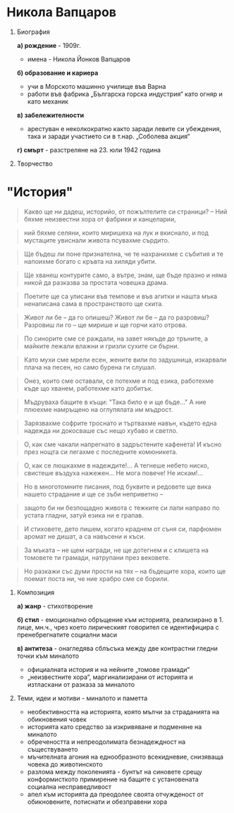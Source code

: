# Никола Вапцаров
1. Биография
	
	**а) рождение** - 1909г.
	- имена - Никола Йонков Вапцаров
	
	**б) образование и кариера**
	- учи в Морското машинно училище във Варна
	- работи във фабрика „Българска горска индустрия“ като огняр и като механик
	
	**в) забележителности**
	- арестуван е неколкократно както заради левите си убеждения, така и заради участието си в т.нар. „Соболева акция“
	
	**г) смърт** - разстреляне на 23. юли 1942 година

2. Творчество

# "История"


> Какво ще ни дадеш, историйо,
от пожълтелите си страници? –
Ний бяхме неизвестни хора
от фабрики и канцеларии,  

> ний бяхме селяни, които
миришеха на лук и вкиснало,
и под мустаците увиснали
живота псувахме сърдито.

 

> Ще бъдеш ли поне признателна,
че те нахранихме с събития
и те напоихме богато
с кръвта на хиляди убити.  

 

> Ще хванеш контурите само,
а вътре, знам, ще бъде празно
и няма никой да разказва
за простата човешка драма.

 

> Поетите ще са улисани
във темпове и във агитки
и нашта мъка ненаписана
сама в пространството ще скита.  

> Живот ли бе – да го опишеш?
Живот ли бе – да го разровиш?
Разровиш ли го – ще мирише
и ще горчи като отрова.

 

> По синорите сме се раждали,
на завет някъде до тръните,
а майките лежали влажни
и гризли сухите си бърни.  

> Като мухи сме мрели есен,
жените вили по задушница,
изкарвали плача на песен,
но само бурена ги слушал.

> Онез, които сме оставали,
се потехме и под езика,
работехме къде що хванем,
работехме като добитък.  

> Мъдруваха бащите в къщи:
"Така било е и ще бъде..."
А ние плюехме намръщено
на оглупялата им мъдрост.

> Зарязвахме софрите троснато
и търтвахме навън, където
една надежда ни докосваше
със нещо хубаво и светло.  

> О, как сме чакали напрегнато
в задръстените кафенета!
И късно през нощта си легахме
с последните комюникета.

> О, как се люшкахме в надеждите!...
А тегнеше небето ниско,
свистеше въздуха нажежен...
Не мога повече! Не искам!...  

> Но в многотомните писания,
под буквите и редовете
ще вика нашето страдание
и ще се зъби неприветно –

> защото би ни безпощадно
живота с тежките си лапи
направо по устата гладни,
затуй езика ни е грапав.  

> И стиховете, дето пишем,
когато краднем от съня си,
парфюмен аромат не дишат,
а са навъсени и къси.

> За мъката – не щем награди,
не ще дотегнем и с клишета
на томовете ти грамади,
натрупани през вековете.  

> Но разкажи със думи прости
на тях – на бъдещите хора,
които ще поемат поста ни,
че ние храбро сме се борили.

1. Композиция
	
	**а) жанр** - стихотворение
	
	**б) стил** - емоционално обръщение към историята, реализирано в 1. лице, мн.ч., чрез което лирическият говорител се идентифицира с пренебрегнатите социални маси
	
	**в) антитеза** - онагледява сблъсъка между две контрастни гледни точки към миналото
	- официалната история и на нейните „томове грамади“
	- „неизвестните хора“, маргинализирани от историята и изтласкани от разказа за миналото

2. Теми, идеи и мотиви - миналото и паметта
	- необективността на историята, която мълчи за страданията на обикновения човек
	- историята като средство за изкривяване и подменяне на миналото
	- обречеността и непреодолимата безнадеждност на съществуването
	- мъчителната агония на еднообразното всекидневие, снизяваща човека до животинското
	- разлома между поколенията - бунтът на синовете срещу конформисткото примирение на бащите с установената социална несправедливост
	- апел към историята да преодолее своята отчужденост от обикновените, потиснати и обезправени хора